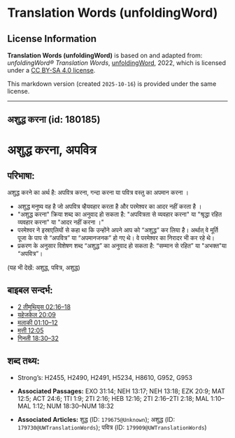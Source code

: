 # Translation Words (unfoldingWord)

## License Information

**Translation Words (unfoldingWord)** is based on and adapted from: _unfoldingWord® Translation Words_, [unfoldingWord](https://unfoldingword.org/utw), 2022, which is licensed under a [CC BY-SA 4.0 license](https://creativecommons.org/licenses/by-sa/4.0/legalcode.en).

This markdown version (created `2025-10-16`) is provided under the same license.



--------------------------------

## अशुद्ध करना (id: 180185)

अशुद्ध करना, अपवित्र
====================

परिभाषा:
--------

अशुद्ध करने का अर्थ है: अपवित्र करना, गन्दा करना या पवित्र वस्तु का अपमान करना ।

* अशुद्ध मनुष्य वह है जो अपवित्र व्हैयवहार करता है और परमेश्वर का आदर नहीं करता है ।
* "अशुद्ध करना" क्रिया शब्द का अनुवाद हो सकता है: "अपवित्रता से व्यवहार करना" या "श्रृद्धा रहित व्यवहार करना" या "आदर नहीं करना ।"
* परमेश्वर ने इस्राएलियों से कहा था कि उन्होंने अपने आप को “अशुद्ध” कर लिया है। अर्थात् वे मूर्ति पूजा के पाप से “अपवित्र” या “अपमानजनक” हो गए थे। वे परमेश्वर का निरादर भी कर रहे थे।
* प्रकरण के अनुसार विशेषण शब्द “अशुद्ध” का अनुवाद हो सकता है: “सम्मान से रहित” या "अभक्त"या “अपवित्र”।

(यह भी देखें: अशुद्ध, पवित्र, अशुद्ध)

बाइबल सन्दर्भ:
--------------

* [2 तीमुथियुस 02:16–18](https://ref.ly/2Tim0:0)
* [यहेजकेल 20:09](https://ref.ly/Ezek20:9)
* [मलाकी 01:10–12](https://ref.ly/Mal1:10-Mal1:12)
* [मत्ती 12:05](https://ref.ly/Matt12:5)
* [गिनती 18:30–32](https://ref.ly/Num18:30-Num18:32)

शब्द तथ्य:
----------

* Strong’s: H2455, H2490, H2491, H5234, H8610, G952, G953

* **Associated Passages:** EXO 31:14; NEH 13:17; NEH 13:18; EZK 20:9; MAT 12:5; ACT 24:6; 1TI 1:9; 2TI 2:16; HEB 12:16; 2TI 2:16–2TI 2:18; MAL 1:10–MAL 1:12; NUM 18:30–NUM 18:32
* **Associated Articles:** शुद्ध (ID: `179675@Unknown`); अशुद्ध (ID: `179730@UWTranslationWords`); पवित्र (ID: `179909@UWTranslationWords`)


